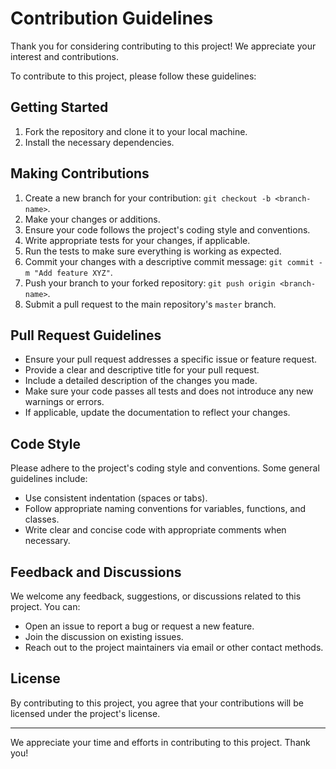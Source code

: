 # Contribution Guidelines

Thank you for considering contributing to this project! We appreciate your interest and contributions.

To contribute to this project, please follow these guidelines:

## Getting Started

1. Fork the repository and clone it to your local machine.
2. Install the necessary dependencies.

## Making Contributions

1. Create a new branch for your contribution: `git checkout -b <branch-name>`.
2. Make your changes or additions.
3. Ensure your code follows the project's coding style and conventions.
4. Write appropriate tests for your changes, if applicable.
5. Run the tests to make sure everything is working as expected.
6. Commit your changes with a descriptive commit message: `git commit -m "Add feature XYZ"`.
7. Push your branch to your forked repository: `git push origin <branch-name>`.
8. Submit a pull request to the main repository's `master` branch.

## Pull Request Guidelines

- Ensure your pull request addresses a specific issue or feature request.
- Provide a clear and descriptive title for your pull request.
- Include a detailed description of the changes you made.
- Make sure your code passes all tests and does not introduce any new warnings or errors.
- If applicable, update the documentation to reflect your changes.

## Code Style

Please adhere to the project's coding style and conventions. Some general guidelines include:

- Use consistent indentation (spaces or tabs).
- Follow appropriate naming conventions for variables, functions, and classes.
- Write clear and concise code with appropriate comments when necessary.

## Feedback and Discussions

We welcome any feedback, suggestions, or discussions related to this project. You can:

- Open an issue to report a bug or request a new feature.
- Join the discussion on existing issues.
- Reach out to the project maintainers via email or other contact methods.

## License

By contributing to this project, you agree that your contributions will be licensed under the project's license.

---

We appreciate your time and efforts in contributing to this project. Thank you!
